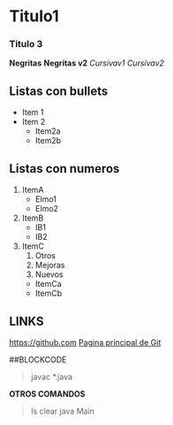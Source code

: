 # Titulo1

### Titulo 3
**Negritas**
__Negritas v2__
*Cursivav1*
_Cursivav2_

## Listas con bullets
* Item 1
* Item 2
    * Item2a
    * Item2b

## Listas con numeros
1. ItemA
   * Elmo1
   * Elmo2
3. ItemB
   * IB1
   * IB2
4. ItemC
   1. Otros
   2. Mejoras
   3. Nuevos
   * ItemCa
   * ItemCb
  
## LINKS
https://github.com
[Pagina principal de Git](https://github.com)

##BLOCKCODE
> javac *.java

**OTROS COMANDOS**
> ls
> clear
> java Main
